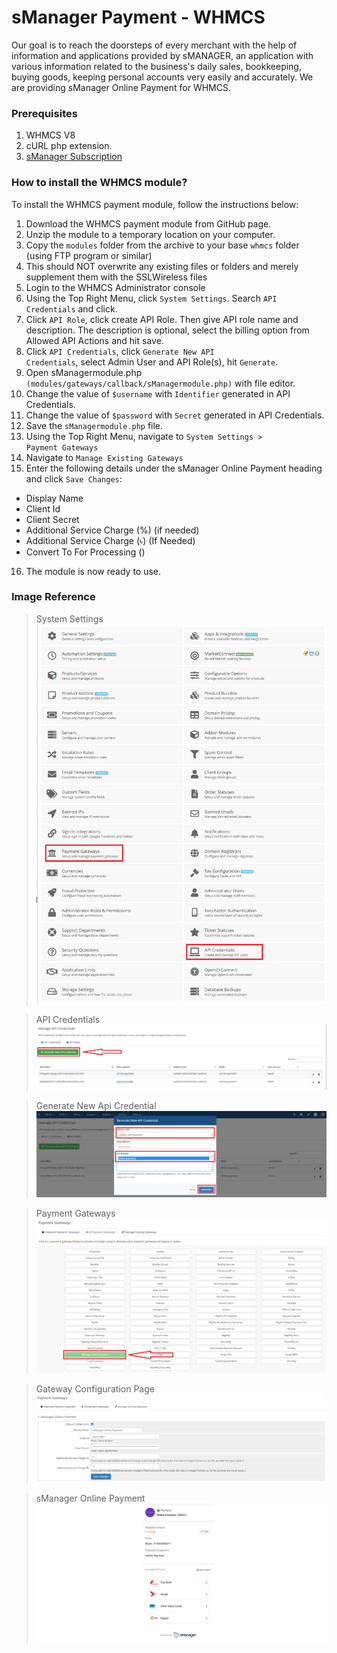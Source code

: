 # sManager Payment - WHMCS
Our goal is to reach the doorsteps of every merchant with the help of information and applications provided by sMANAGER, an application with various information related to the business's daily sales, bookkeeping, buying goods, keeping personal accounts very easily and accurately.
We are providing sManager Online Payment for WHMCS.

<h3>Prerequisites</h3>

1. WHMCS V8
2. cURL php extension.
3. [sManager Subscription](https://play.google.com/store/apps/details?id=xyz.sheba.managerapp)

<h3>How to install the WHMCS module?</h3>
To install the WHMCS payment module, follow the instructions below:
<br />

1. Download the WHMCS payment module from GitHub page.
2. Unzip the module to a temporary location on your computer.
3. Copy the <code>modules</code> folder from the archive to your base <code>whmcs</code> folder (using FTP program or similar)
4. This should NOT overwrite any existing files or folders and merely supplement them with the SSLWireless files
5. Login to the WHMCS Administrator console
6. Using the Top Right Menu, click <code>System Settings</code>. Search <code>API Credentials</code> and click.
7. Click <code>API Role</code>, click create API Role. Then give API role name and description. The description is optional, select the billing option from Allowed API Actions and hit save.
8. Click <code>API Credentials</code>, click <code>Generate New API Credentials</code>, select Admin User and API Role(s), hit <code>Generate</code>.
9. Open sManagermodule.php <code>(modules/gateways/callback/sManagermodule.php)</code> with file editor.
10. Change the value of <code>$username</code> with <code>Identifier</code> generated in API Credentials.
11. Change the value of <code>$password</code> with <code>Secret</code> generated in API Credentials.
12. Save the <code>sManagermodule.php</code> file.
13. Using the Top Right Menu, navigate to <code>System Settings > Payment Gateways</code>
14. Navigate to <code>Manage Existing Gateways</code>
15. Enter the following details under the sManager Online Payment heading and click <code>Save Changes</code>:
   - Display Name
   - Client Id
   - Client Secret
   - Additional Service Charge (%) (if needed)
   - Additional Service Charge (৳) (If Needed)
   - Convert To For Processing ()

16. The module is now ready to use.

<h3>Image Reference</h3>

> System Settings
> <img src="https://raw.githubusercontent.com/smanager-technology/sManager-WHMCS/master/images/WHMCS-System-Settings.png" alt="WHMCS - System Settings" />

> API Credentials
> <img src="https://raw.githubusercontent.com/smanager-technology/sManager-WHMCS/master/images/API_Credentials.PNG" alt="API Credentials" />

> Generate New Api Credential
> <img src="https://raw.githubusercontent.com/smanager-technology/sManager-WHMCS/master/images/generate_new_api_credentials.PNG" alt="Generate New Api Credential" />

> Payment Gateways
> <img src="https://raw.githubusercontent.com/smanager-technology/sManager-WHMCS/master/images/payment_methods.png" alt="Payment Methods" />

> Gateway Configuration Page
> <img src="https://raw.githubusercontent.com/smanager-technology/sManager-WHMCS/master/images/Gateway_Configuration_Page.png" alt="Payment Methods" />

> sManager Online Payment
> <img src="https://raw.githubusercontent.com/smanager-technology/sManager-WHMCS/master/images/sManager_online_payment.png" alt="Payment Methods" />